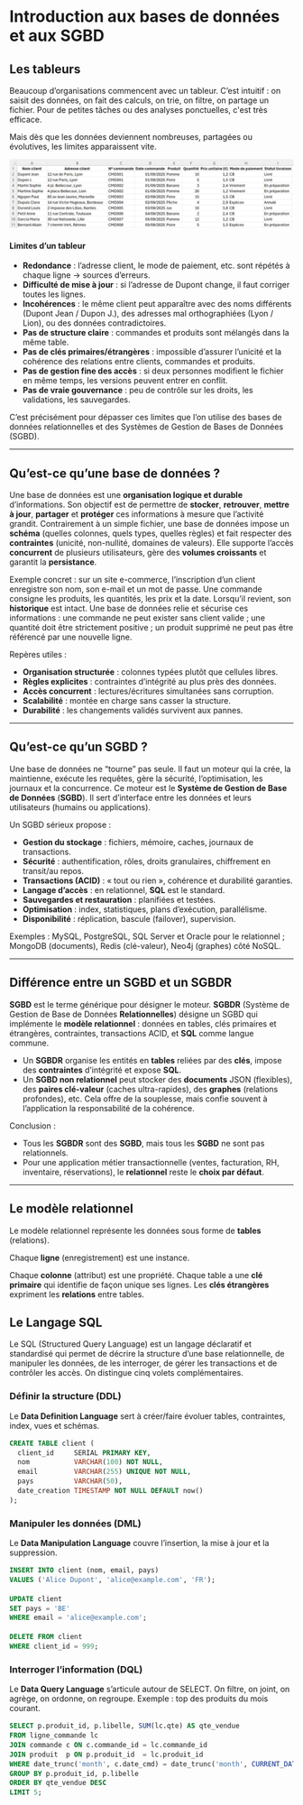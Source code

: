 # Introduction aux bases de données et aux SGBD
## Les tableurs

Beaucoup d’organisations commencent avec un tableur. C’est intuitif : on saisit des données, on fait des calculs, on trie, on filtre, on partage un fichier. Pour de petites tâches ou des analyses ponctuelles, c'est très efficace.

Mais dès que les données deviennent nombreuses, partagées ou évolutives, les limites apparaissent vite.

![Exemple de tableur avec erreurs](figures/exemple_excel.png)


#### Limites d’un tableur

- **Redondance** : l’adresse client, le mode de paiement, etc. sont répétés à chaque ligne → sources d’erreurs.
- **Difficulté de mise à jour** : si l’adresse de Dupont change, il faut corriger toutes les lignes.
- **Incohérences** : le même client peut apparaître avec des noms différents (Dupont Jean / Dupon J.), des adresses mal orthographiées (Lyon / Lion), ou des données contradictoires.
- **Pas de structure claire** : commandes et produits sont mélangés dans la même table.
- **Pas de clés primaires/étrangères** : impossible d’assurer l’unicité et la cohérence des relations entre clients, commandes et produits.
- **Pas de gestion fine des accès** : si deux personnes modifient le fichier en même temps, les versions peuvent entrer en conflit.
- **Pas de vraie gouvernance** : peu de contrôle sur les droits, les validations, les sauvegardes.


C’est précisément pour dépasser ces limites que l’on utilise des bases de données relationnelles et des Systèmes de Gestion de Bases de Données (SGBD).


---

## Qu’est-ce qu’une base de données ?

Une base de données est une **organisation logique et durable** d’informations. Son objectif est de permettre de **stocker**, **retrouver**, **mettre à jour**, **partager** et **protéger** ces informations à mesure que l’activité grandit. Contrairement à un simple fichier, une base de données impose un **schéma** (quelles colonnes, quels types, quelles règles) et fait respecter des **contraintes** (unicité, non-nullité, domaines de valeurs). Elle supporte l’accès **concurrent** de plusieurs utilisateurs, gère des **volumes croissants** et garantit la **persistance**.

Exemple concret : sur un site e-commerce, l’inscription d’un client enregistre son nom, son e-mail et un mot de passe. Une commande consigne les produits, les quantités, les prix et la date. Lorsqu’il revient, son **historique** est intact. Une base de données relie et sécurise ces informations : une commande ne peut exister sans client valide ; une quantité doit être strictement positive ; un produit supprimé ne peut pas être référencé par une nouvelle ligne.

Repères utiles :
- **Organisation structurée** : colonnes typées plutôt que cellules libres.
- **Règles explicites** : contraintes d’intégrité au plus près des données.
- **Accès concurrent** : lectures/écritures simultanées sans corruption.
- **Scalabilité** : montée en charge sans casser la structure.
- **Durabilité** : les changements validés survivent aux pannes.

---

## Qu’est-ce qu’un SGBD ?

Une base de données ne “tourne” pas seule. Il faut un moteur qui la crée, la maintienne, exécute les requêtes, gère la sécurité, l’optimisation, les journaux et la concurrence. Ce moteur est le **Système de Gestion de Base de Données** (**SGBD**). Il sert d’interface entre les données et leurs utilisateurs (humains ou applications).

Un SGBD sérieux propose :
- **Gestion du stockage** : fichiers, mémoire, caches, journaux de transactions.
- **Sécurité** : authentification, rôles, droits granulaires, chiffrement en transit/au repos.
- **Transactions (ACID)** : « tout ou rien », cohérence et durabilité garanties.
- **Langage d’accès** : en relationnel, **SQL** est le standard.
- **Sauvegardes et restauration** : planifiées et testées.
- **Optimisation** : index, statistiques, plans d’exécution, parallélisme.
- **Disponibilité** : réplication, bascule (failover), supervision.

Exemples : MySQL, PostgreSQL, SQL Server et Oracle pour le relationnel ; MongoDB (documents), Redis (clé-valeur), Neo4j (graphes) côté NoSQL.

---

## Différence entre un SGBD et un SGBDR

**SGBD** est le terme générique pour désigner le moteur. **SGBDR** (Système de Gestion de Base de Données **Relationnelles**) désigne un SGBD qui implémente le **modèle relationnel** : données en tables, clés primaires et étrangères, contraintes, transactions ACID, et **SQL** comme langue commune.

- Un **SGBDR** organise les entités en **tables** reliées par des **clés**, impose des **contraintes** d’intégrité et expose **SQL**.
- Un **SGBD non relationnel** peut stocker des **documents** JSON (flexibles), des **paires clé-valeur** (caches ultra-rapides), des **graphes** (relations profondes), etc. Cela offre de la souplesse, mais confie souvent à l’application la responsabilité de la cohérence.

Conclusion :
- Tous les **SGBDR** sont des **SGBD**, mais tous les **SGBD** ne sont pas relationnels.
- Pour une application métier transactionnelle (ventes, facturation, RH, inventaire, réservations), le **relationnel** reste le **choix par défaut**.

---

## Le modèle relationnel

Le modèle relationnel représente les données sous forme de **tables** (relations). 

Chaque **ligne** (enregistrement) est une instance.

Chaque **colonne** (attribut) est une propriété. 
Chaque table a une **clé primaire** qui identifie de façon unique ses lignes. 
Les **clés étrangères** expriment les **relations** entre tables.


## Le Langage SQL
Le SQL (Structured Query Language) est un langage déclaratif et standardisé qui permet de décrire la structure d’une base relationnelle, de manipuler les données, de les interroger, de gérer les transactions et de contrôler les accès. On distingue cinq volets complémentaires.

### Définir la structure (DDL)
Le **Data Definition Language** sert à créer/faire évoluer tables, contraintes, index, vues et schémas.

```sql
CREATE TABLE client (
  client_id     SERIAL PRIMARY KEY,
  nom           VARCHAR(100) NOT NULL,
  email         VARCHAR(255) UNIQUE NOT NULL,
  pays          VARCHAR(50),
  date_creation TIMESTAMP NOT NULL DEFAULT now()
);
```

### Manipuler les données (DML)
Le **Data Manipulation Language** couvre l’insertion, la mise à jour et la suppression.
```sql
INSERT INTO client (nom, email, pays)
VALUES ('Alice Dupont', 'alice@example.com', 'FR');

UPDATE client
SET pays = 'BE'
WHERE email = 'alice@example.com';

DELETE FROM client
WHERE client_id = 999;
```

### Interroger l’information (DQL)
Le **Data Query Language** s’articule autour de SELECT. On filtre, on joint, on agrège, on ordonne, on regroupe. Exemple : top des produits du mois courant.
```sql
SELECT p.produit_id, p.libelle, SUM(lc.qte) AS qte_vendue
FROM ligne_commande lc
JOIN commande c ON c.commande_id = lc.commande_id
JOIN produit  p ON p.produit_id  = lc.produit_id
WHERE date_trunc('month', c.date_cmd) = date_trunc('month', CURRENT_DATE)
GROUP BY p.produit_id, p.libelle
ORDER BY qte_vendue DESC
LIMIT 5;
```



